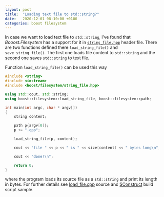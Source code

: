 ```yaml
---
layout: post
title:  "Loading text file to std::string?"
date:   2020-12-01 08:10:00 +0100
categories: boost filesystem
---
```

In case we want to load text file to `std::string`, I've found that *Booost.Filesystem* has a support for it in [`string_file.hpp`](https://www.boost.org/doc/libs/1_74_0/boost/filesystem/string_file.hpp) header file. There are two functions defined there `load_string_file()` and `save_string_file()`. The first one loads file content to `std::string` and the second one saves `std::string` to text file.

Function `load_string_file()` can be used this way

```c++
#include <string>
#include <iostream>
#include <boost/filesystem/string_file.hpp>

using std::cout, std::string;
using boost::filesystem::load_string_file, boost::filesystem::path;

int main(int argc, char * argv[])
{
	string content;

	path p{argv[0]};
	p += ".cpp";

	load_string_file(p, content);

	cout << "file " << p << " is " << size(content) << " bytes long\n";

	cout << "done!\n";

	return 0;
}
```

where the program loads its source file as a `std::string` and print its length in bytes. For further details see [load_file.cpp](https://github.com/sansajn/test/blob/master/boost/filesystem/load_file.cpp) source and [SConstruct](https://github.com/sansajn/test/blob/master/boost/filesystem/SConstruct) build script sample.

